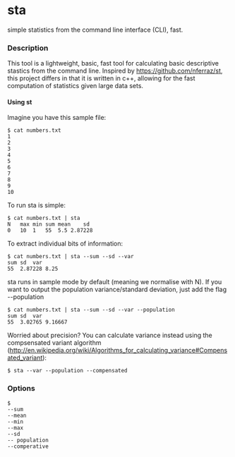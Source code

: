 sta
==

simple statistics from the command line interface (CLI), fast.

### Description

This tool is a lightweight, basic, fast tool for calculating basic descriptive stastics from the command line. Inspired by https://github.com/nferraz/st, this project differs in that it is written in c++, allowing for the fast computation of statistics given large data sets. 

#### Using st

Imagine you have this sample file:

    $ cat numbers.txt
    1
    2
    3
    4
    5
    6
    7
    8
    9
    10

To run sta is simple: 

	$ cat numbers.txt | sta
	N	max	min	sum	mean	sd	
	0	10	1	55	5.5	2.87228	 

To extract individual bits of information:

	$ cat numbers.txt | sta --sum --sd --var
	sum	sd	var	
	55	2.87228	8.25

sta runs in sample mode by default (meaning we normalise with N). If you want to output the population variance/standard deviation, just add the flag --population

	$ cat numbers.txt | sta --sum --sd --var --population
	sum	sd	var	
	55	3.02765	9.16667	

Worried about precision? You can calculate variance instead using the  compsensated variant algorithm (http://en.wikipedia.org/wiki/Algorithms_for_calculating_variance#Compensated_variant): 

	$ sta --var --population --compensated

### Options

	$
	--sum
	--mean
	--min
	--max
	--sd
	-- population
	--comperative


